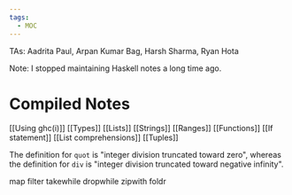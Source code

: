 ```yaml
---
tags:
  - MOC
---
```



TAs: Aadrita Paul, Arpan Kumar Bag, Harsh Sharma, Ryan Hota

Note: I stopped maintaining Haskell notes a long time ago.
# Compiled Notes
[[Using ghc(i)]]
[[Types]]
[[Lists]]
[[Strings]]
[[Ranges]]
[[Functions]]
[[If statement]]
[[List comprehensions]]
[[Tuples]]


The definition for `quot` is "integer division truncated toward zero", whereas the definition for `div` is "integer division truncated toward negative infinity".



map
filter
takewhile
dropwhile
zipwith
foldr


